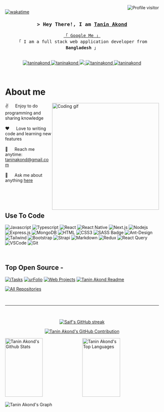 <!--
<h2 align="center">
  Welcome to Tanin Akond World!
  <img src="https://media.giphy.com/media/hvRJCLFzcasrR4ia7z/giphy.gif" width="28">
</h2>
-->

<!--
<p align="center">
  <a href="https://github.com/taninakond"><img src="https://readme-typing-svg.herokuapp.com/?lines=Self%20Taught%20Programmer;Front%20End%20Developer;1.5%2B%20years%20of%20coding%20experience;Always%20learning%20new%20things&center=true&width=380&height=45"></a>
</p>

 -->

<a target="_blank" href="https://komarev.com/ghpvc/?username=taninakond">
  <img align="right" src="https://komarev.com/ghpvc/?username=taninakond&label=Visitors&color=0e75b6&style=flat" alt="Profile visitor" />
</a>


[![wakatime](https://wakatime.com/badge/user/eebb3dd8-d9b2-40de-9b88-6fd6cac99dbc.svg)](https://wakatime.com/)

<!-- Intro  -->
<h3 align="center">
        <samp>&gt; Hey There!, I am
                <b><a target="_blank" href="https://taninakond.com">Tanin Akond</a></b>
        </samp>
</h3>


<p align="center"> 
  <samp>
    <a href="https://www.google.com/search?q=Tanin+Akond">「 Google Me 」</a>
    <br>
    「 I am a full stack web application developer from <b>Bangladesh</b> 」
    <br>
    <br>
  </samp>
</p>

<p align="center">
 <a href="https://taninakond.com" target="blank">
  <img src="https://img.shields.io/badge/Website-DC143C?style=for-the-badge&logo=medium&logoColor=white" alt="taninakond" />
 </a>
 <a href="https://linkedin.com/in/tanin-akond" target="_blank">
  <img src="https://img.shields.io/badge/LinkedIn-0077B5?style=for-the-badge&logo=linkedin&logoColor=white" alt="taninakond"/>
 </a>
 <!-- <a href="https://dev.to/taninakond" target="_blank">
  <img src="https://img.shields.io/badge/dev.to-0A0A0A?style=for-the-badge&logo=dev.to&logoColor=white" alt="taninakond" />
 </a> -->
 <a href="https://twitter.com/_taninakond" target="_blank">
  <img src="https://img.shields.io/badge/Twitter-1DA1F2?style=for-the-badge&logo=twitter&logoColor=white" />
 </a>
 <a href="https://instagram.com/_taninakond" target="_blank">
  <img src="https://img.shields.io/badge/Instagram-fe4164?style=for-the-badge&logo=instagram&logoColor=white" alt="taninakond" />
 </a> 
 <a href="https://facebook.com/taninakond.dev" target="_blank">
  <img src="https://img.shields.io/badge/Facebook-20BEFF?&style=for-the-badge&logo=facebook&logoColor=white" alt="taninakond"  />
  </a> 
</p>
<br />

<!-- About Section -->
 # About me
 
<p>
 <img align="right" width="350" src="/assets/programmer.gif" alt="Coding gif" />
  
 ✌️ &emsp; Enjoy to do programming and sharing knowledge <br/><br/>
 ❤️ &emsp; Love to writing code and learning new features<br/><br/>
 📧 &emsp; Reach me anytime: <a target="_blank" href="mailto:taninakond@gmail.com">taninakond@gmail.com</a><br/><br/>
 💬 &emsp; Ask me about anything [here](https://github.com/taninakond/taninakond/issues)

</p>

<br/>
<br/>
<br/>

## Use To Code

![Javascript](https://img.shields.io/badge/Javascript-F0DB4F?style=for-the-badge&labelColor=black&logo=javascript&logoColor=F0DB4F)
![Typescript](https://img.shields.io/badge/Typescript-007acc?style=for-the-badge&labelColor=black&logo=typescript&logoColor=007acc)
![React](https://img.shields.io/badge/-React-61DBFB?style=for-the-badge&labelColor=black&logo=react&logoColor=61DBFB)
![React Native](https://img.shields.io/badge/React_Native-20232A?style=for-the-badge&logo=react&logoColor=61DAFB)
![Next.js](https://img.shields.io/badge/next.js-000000?style=for-the-badge&logo=nextdotjs&logoColor=white)
![Nodejs](https://img.shields.io/badge/Nodejs-3C873A?style=for-the-badge&labelColor=black&logo=node.js&logoColor=3C873A)
![Express.js](https://img.shields.io/badge/Express.js-000000?style=for-the-badge&logo=express&logoColor=white)
![MongoDB](https://img.shields.io/badge/MongoDB-4EA94B?style=for-the-badge&logo=mongodb&logoColor=white)
![HTML](https://img.shields.io/badge/HTML5-E34F26?style=for-the-badge&logo=html5&logoColor=white)
![CSS3](https://img.shields.io/badge/CSS3-1572B6?style=for-the-badge&logo=css3&logoColor=white)
![SASS Badge](https://img.shields.io/badge/Sass-CC6699?style=for-the-badge&logo=sass&logoColor=white)
![Ant-Design](https://img.shields.io/badge/AntDesign-0170FE?style=for-the-badge&logo=antdesign&logoColor=white)
![Tailwind](https://img.shields.io/badge/Tailwind_CSS-092749?style=for-the-badge&logo=tailwindcss&logoColor=06B6D4&labelColor=000000)
![Bootstrap](https://img.shields.io/badge/Bootstrap-563D7C?style=for-the-badge&logo=bootstrap&logoColor=white)
![Strapi](https://img.shields.io/badge/strapi-2E7EEA?style=for-the-badge&logo=strapi&logoColor=white)
![Markdown](https://img.shields.io/badge/Markdown-000000?style=for-the-badge&logo=markdown&logoColor=white)
![Redux](https://img.shields.io/badge/Redux-593D88?style=for-the-badge&logo=redux&logoColor=white)
![React Query](https://img.shields.io/badge/-React_Query-FF4154?style=for-the-badge&logo=react%20query&logoColor=white)
![VSCode](https://img.shields.io/badge/Visual_Studio-0078d7?style=for-the-badge&logo=visual%20studio&logoColor=white)
![Git](https://img.shields.io/badge/Git-F05032?style=for-the-badge&logo=git&logoColor=white)

<br/>

## Top Open Source -
[![iTasks](https://github-readme-stats.vercel.app/api/pin/?username=taninakond&repo=itasks&border_color=7F3FBF&bg_color=0D1117&title_color=C9D1D9&text_color=8B949E&icon_color=7F3FBF)](https://github.com/taninakond/itasks)
[![urFolio](https://github-readme-stats.vercel.app/api/pin/?username=taninakond&repo=urfolio&border_color=7F3FBF&bg_color=0D1117&title_color=C9D1D9&text_color=8B949E&icon_color=7F3FBF)](https://github.com/taninakond/urfolio)
[![Web Projects](https://github-readme-stats.vercel.app/api/pin/?username=taninakond&repo=web-projects&border_color=7F3FBF&bg_color=0D1117&title_color=C9D1D9&text_color=8B949E&icon_color=7F3FBF)](https://github.com/taninakond/web-projects)
[![Tanin Akond Readme](https://github-readme-stats.vercel.app/api/pin/?username=taninakond&repo=taninakond&border_color=7F3FBF&bg_color=0D1117&title_color=C9D1D9&text_color=8B949E&icon_color=7F3FBF)](https://github.com/taninakond/taninakond)

<p align="left">
  <a href="https://github.com/taninakond?tab=repositories" target="_blank"><img alt="All Repositories" title="All Repositories" src="https://img.shields.io/badge/-All%20Repos-2962FF?style=for-the-badge&logo=koding&logoColor=white"/></a>
</p>

<br/>
<hr/>
<br/>

<p align="center">
  <a href="https://github.com/taninakond">
    <img src="https://github-readme-streak-stats.herokuapp.com/?user=taninakond&theme=radical&border=7F3FBF&background=0D1117" alt="Saif's GitHub streak"/>
  </a>
</p>

<p align="center">
  <a href="https://github.com/taninakond">
    <img src="https://github-profile-summary-cards.vercel.app/api/cards/profile-details?username=taninakond&theme=radical" alt="Tanin Akond's GitHub Contribution"/>
  </a>
</p>

<a> 
    <a href="https://github.com/taninakond"><img alt="Tanin Akond's Github Stats" src="https://denvercoder1-github-readme-stats.vercel.app/api?username=taninakond&show_icons=true&count_private=true&theme=react&border_color=7F3FBF&bg_color=0D1117&title_color=F85D7F&icon_color=F8D866" height="192px" width="49.5%"/></a>
  <a href="https://github.com/taninakond"><img alt="Tanin Akond's Top Languages" src="https://denvercoder1-github-readme-stats.vercel.app/api/top-langs/?username=taninakond&langs_count=8&layout=compact&theme=react&border_color=7F3FBF&bg_color=0D1117&title_color=F85D7F&icon_color=F8D866" height="192px" width="49.5%"/></a>
  <br/>
</a>


![Tanin Akond's Graph](https://github-readme-activity-graph.vercel.app/graph?username=taninakond&custom_title=Tanin%20Akond's%20GitHub%20Activity%20Graph&bg_color=0D1117&color=7F3FBF&line=7F3FBF&point=7F3FBF&area_color=FFFFFF&title_color=FFFFFF&area=true)
